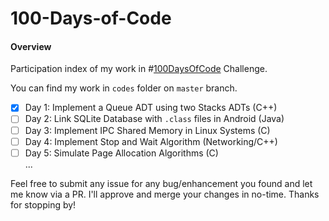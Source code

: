 # 100-Days-of-Code
#### Overview
Participation index of my work in #[100DaysOfCode](https://100daysofcode.com) Challenge.

You can find my work in ```codes``` folder on ```master``` branch.

- [x] Day 1: Implement a Queue ADT using two Stacks ADTs (C++)     
- [ ] Day 2: Link SQLite Database with ```.class``` files in Android (Java)   
- [ ] Day 3: Implement IPC Shared Memory in Linux Systems (C)    
- [ ] Day 4: Implement Stop and Wait Algorithm (Networking/C++)   
- [ ] Day 5: Simulate Page Allocation Algorithms (C)   
...

Feel free to submit any issue for any bug/enhancement you found and let me know via a PR. I'll approve and merge your changes in no-time. Thanks for stopping by!



